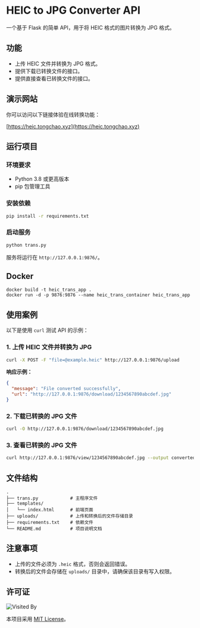 # HEIC to JPG Converter API

一个基于 Flask 的简单 API，用于将 HEIC 格式的图片转换为 JPG 格式。

## 功能

- 上传 HEIC 文件并转换为 JPG 格式。
- 提供下载已转换文件的接口。
- 提供直接查看已转换文件的接口。

## 演示网站

你可以访问以下链接体验在线转换功能：

[https://heic.tongchao.xyz](https://heic.tongchao.xyz)

## 运行项目

### 环境要求

- Python 3.8 或更高版本
- pip 包管理工具

### 安装依赖

```bash
pip install -r requirements.txt
```

### 启动服务

```bash
python trans.py
```

服务将运行在 `http://127.0.0.1:9876/`。

## Docker

```
docker build -t heic_trans_app .
docker run -d -p 9876:9876 --name heic_trans_container heic_trans_app
```

## 使用案例

以下是使用 `curl` 测试 API 的示例：

### 1. 上传 HEIC 文件并转换为 JPG

```bash
curl -X POST -F "file=@example.heic" http://127.0.0.1:9876/upload
```

**响应示例：**

```json
{
  "message": "File converted successfully",
  "url": "http://127.0.0.1:9876/download/1234567890abcdef.jpg"
}
```

### 2. 下载已转换的 JPG 文件

```bash
curl -O http://127.0.0.1:9876/download/1234567890abcdef.jpg
```

### 3. 查看已转换的 JPG 文件

```bash
curl http://127.0.0.1:9876/view/1234567890abcdef.jpg --output converted.jpg
```

## 文件结构

```
.
├── trans.py            # 主程序文件
├── templates/
│   └── index.html      # 前端页面
├── uploads/            # 上传和转换后的文件存储目录
├── requirements.txt    # 依赖文件
└── README.md           # 项目说明文档
```

## 注意事项

- 上传的文件必须为 `.heic` 格式，否则会返回错误。
- 转换后的文件会存储在 `uploads/` 目录中，请确保该目录有写入权限。

## 许可证
![Visited By](https://count.easyulife.com/get/@heic_trans?theme=gelbooru)

本项目采用 [MIT License](LICENSE)。

